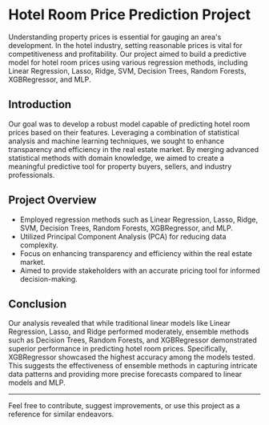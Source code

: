# Hotel Room Price Prediction Project

Understanding property prices is essential for gauging an area's development. In the hotel industry, setting reasonable prices is vital for competitiveness and profitability. Our project aimed to build a predictive model for hotel room prices using various regression methods, including Linear Regression, Lasso, Ridge, SVM, Decision Trees, Random Forests, XGBRegressor, and MLP.

## Introduction

Our goal was to develop a robust model capable of predicting hotel room prices based on their features. Leveraging a combination of statistical analysis and machine learning techniques, we sought to enhance transparency and efficiency in the real estate market. By merging advanced statistical methods with domain knowledge, we aimed to create a meaningful predictive tool for property buyers, sellers, and industry professionals.

## Project Overview

- Employed regression methods such as Linear Regression, Lasso, Ridge, SVM, Decision Trees, Random Forests, XGBRegressor, and MLP.
- Utilized Principal Component Analysis (PCA) for reducing data complexity.
- Focus on enhancing transparency and efficiency within the real estate market.
- Aimed to provide stakeholders with an accurate pricing tool for informed decision-making.

## Conclusion

Our analysis revealed that while traditional linear models like Linear Regression, Lasso, and Ridge performed moderately, ensemble methods such as Decision Trees, Random Forests, and XGBRegressor demonstrated superior performance in predicting hotel room prices. Specifically, XGBRegressor showcased the highest accuracy among the models tested. This suggests the effectiveness of ensemble methods in capturing intricate data patterns and providing more precise forecasts compared to linear models and MLP.

---

Feel free to contribute, suggest improvements, or use this project as a reference for similar endeavors.
